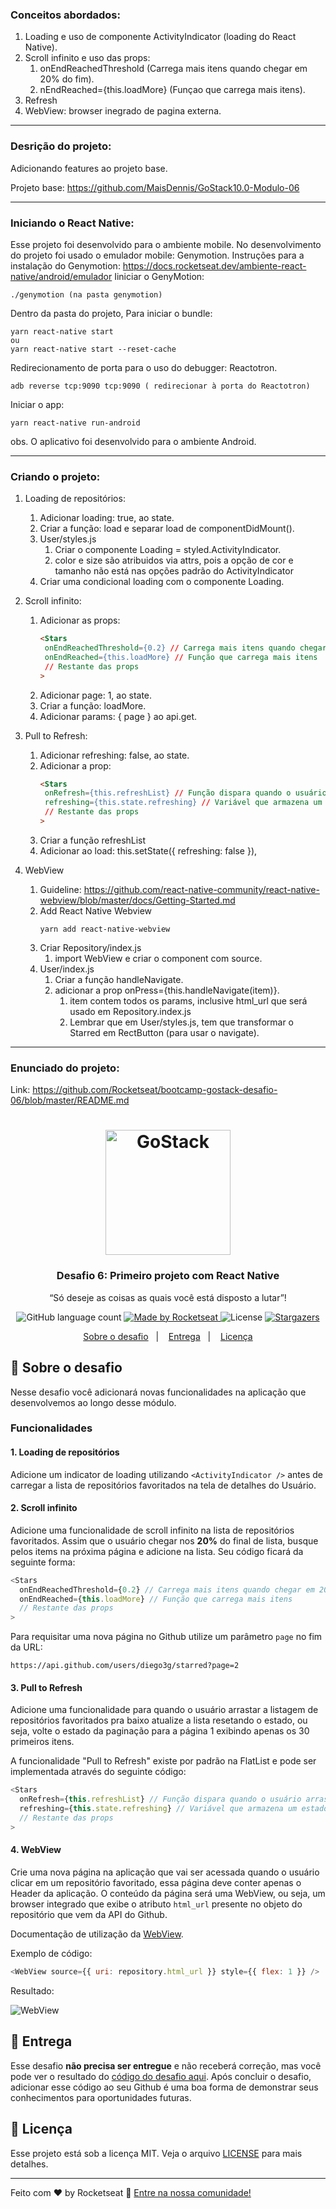 ### Conceitos abordados:
1. Loading e uso de componente ActivityIndicator (loading do React Native).
2. Scroll infinito e uso das props:
   1. onEndReachedThreshold (Carrega mais itens quando chegar em 20% do fim).
   2. nEndReached={this.loadMore} (Funçao que carrega mais itens).
3. Refresh
4. WebView: browser inegrado de pagina externa.
___

### Desrição do projeto:

Adicionando features ao projeto base.

Projeto base: https://github.com/MaisDennis/GoStack10.0-Modulo-06
___

### Iniciando o React Native:

Esse projeto foi desenvolvido para o ambiente mobile.
No desenvolvimento do projeto foi usado o emulador mobile: Genymotion.
Instruções para a instalação do Genymotion:
https://docs.rocketseat.dev/ambiente-react-native/android/emulador
Iiniciar o GenyMotion:
```
./genymotion (na pasta genymotion)
```
Dentro da pasta do projeto, Para iniciar o bundle:
```
yarn react-native start
ou
yarn react-native start --reset-cache
```
Redirecionamento de porta para o uso do debugger: Reactotron.
```
adb reverse tcp:9090 tcp:9090 ( redirecionar à porta do Reactotron)
```
Iniciar o app:
```
yarn react-native run-android
```
obs. O aplicativo foi desenvolvido para o ambiente Android.
___

### Criando o projeto:

1. Loading de repositórios:
   1. Adicionar loading: true, ao state.
   2. Criar a função: load e separar load de componentDidMount().
   3. User/styles.js
      1. Criar o componente Loading = styled.ActivityIndicator.
      2. color e size são atribuidos via attrs, pois a opção de cor e tamanho não está nas opções padrão do ActivityIndicator
   4. Criar uma condicional loading com o componente Loading.

2. Scroll infinito:
   1. Adicionar as props:
       ```html
       <Stars
        onEndReachedThreshold={0.2} // Carrega mais itens quando chegar em 20% do fim
        onEndReached={this.loadMore} // Função que carrega mais itens
        // Restante das props
       >
       ```
   2. Adicionar page: 1, ao state.
   3. Criar a função: loadMore.
   4. Adicionar params: { page } ao api.get.

3. Pull to Refresh:
   1. Adicionar refreshing: false, ao state.
   2. Adicionar a prop:
       ```html
       <Stars
        onRefresh={this.refreshList} // Função dispara quando o usuário arrasta a lista pra baixo
        refreshing={this.state.refreshing} // Variável que armazena um estado true/false que representa se a lista está atualizando
        // Restante das props
       >
       ```
   3. Criar a função refreshList
   4. Adicionar ao load: this.setState({ refreshing: false }),

4. WebView
   1. Guideline: https://github.com/react-native-community/react-native-webview/blob/master/docs/Getting-Started.md
   2. Add React Native Webview
      ```
      yarn add react-native-webview
      ```
   3. Criar Repository/index.js
      1. import WebView e criar o component com source.
   4. User/index.js
      1. Criar a função handleNavigate.
      2. adicionar a prop onPress={this.handleNavigate(item)}.
         1. item contem todos os params, inclusive html_url que será usado em Repository.index.js
         2. Lembrar que em User/styles.js, tem que transformar o Starred em RectButton (para usar o navigate).
___

### Enunciado do projeto:

Link: https://github.com/Rocketseat/bootcamp-gostack-desafio-06/blob/master/README.md

<h1 align="center">
    <img alt="GoStack" src="https://rocketseat-cdn.s3-sa-east-1.amazonaws.com/bootcamp-header.png" width="200px" />
</h1>

<h3 align="center">
  Desafio 6: Primeiro projeto com React Native
</h3>

<p align="center">“Só deseje as coisas as quais você está disposto a lutar”!</p>

<p align="center">
  <img alt="GitHub language count" src="https://img.shields.io/github/languages/count/rocketseat/bootcamp-gostack-desafio-06?color=%2304D361">

  <a href="https://rocketseat.com.br">
    <img alt="Made by Rocketseat" src="https://img.shields.io/badge/made%20by-Rocketseat-%2304D361">
  </a>

  <img alt="License" src="https://img.shields.io/badge/license-MIT-%2304D361">

  <a href="https://github.com/Rocketseat/bootcamp-gostack-desafio-06/stargazers">
    <img alt="Stargazers" src="https://img.shields.io/github/stars/rocketseat/bootcamp-gostack-desafio-06?style=social">
  </a>
</p>

<p align="center">
  <a href="#rocket-sobre-o-desafio">Sobre o desafio</a>&nbsp;&nbsp;&nbsp;|&nbsp;&nbsp;&nbsp;
  <a href="#-entrega">Entrega</a>&nbsp;&nbsp;&nbsp;|&nbsp;&nbsp;&nbsp;
  <a href="#memo-licença">Licença</a>
</p>

## :rocket: Sobre o desafio

Nesse desafio você adicionará novas funcionalidades na aplicação que desenvolvemos ao longo desse módulo.

### Funcionalidades

#### 1. Loading de repositórios

Adicione um indicator de loading utilizando `<ActivityIndicator />` antes de carregar a lista de repositórios favoritados na tela de detalhes do Usuário.

#### 2. Scroll infinito

Adicione uma funcionalidade de scroll infinito na lista de repositórios favoritados. Assim que o usuário chegar nos **20%** do final de lista, busque pelos items na próxima página e adicione na lista. Seu código ficará da seguinte forma:

```js
<Stars
  onEndReachedThreshold={0.2} // Carrega mais itens quando chegar em 20% do fim
  onEndReached={this.loadMore} // Função que carrega mais itens
  // Restante das props
>
```

Para requisitar uma nova página no Github utilize um parâmetro `page` no fim da URL:

```
https://api.github.com/users/diego3g/starred?page=2
```

#### 3. Pull to Refresh

Adicione uma funcionalidade para quando o usuário arrastar a listagem de repositórios favoritados pra baixo atualize a lista resetando o estado, ou seja, volte o estado da paginação para a página 1 exibindo apenas os 30 primeiros itens.

A funcionalidade "Pull to Refresh" existe por padrão na FlatList e pode ser implementada através do seguinte código:

```js
<Stars
  onRefresh={this.refreshList} // Função dispara quando o usuário arrasta a lista pra baixo
  refreshing={this.state.refreshing} // Variável que armazena um estado true/false que representa se a lista está atualizando
  // Restante das props
>
```

#### 4. WebView

Crie uma nova página na aplicação que vai ser acessada quando o usuário clicar em um repositório favoritado, essa página deve conter apenas o Header da aplicação. O conteúdo da página será uma WebView, ou seja, um browser integrado que exibe o atributo `html_url` presente no objeto do repositório que vem da API do Github.

Documentação de utilização da [WebView](https://github.com/react-native-community/react-native-webview/blob/master/docs/Getting-Started.md).

Exemplo de código:

```js
<WebView source={{ uri: repository.html_url }} style={{ flex: 1 }} />
```

Resultado:

![WebView](.github/exemplo-web-view.png)

## 📅 Entrega

Esse desafio **não precisa ser entregue** e não receberá correção, mas você pode ver o resultado do [código do desafio aqui](https://github.com/Rocketseat/bootcamp-gostack-desafio-06). Após concluir o desafio, adicionar esse código ao seu Github é uma boa forma de demonstrar seus conhecimentos para oportunidades futuras.

## :memo: Licença

Esse projeto está sob a licença MIT. Veja o arquivo [LICENSE](LICENSE.md) para mais detalhes.

---

Feito com ♥ by Rocketseat :wave: [Entre na nossa comunidade!](https://discordapp.com/invite/gCRAFhc)
